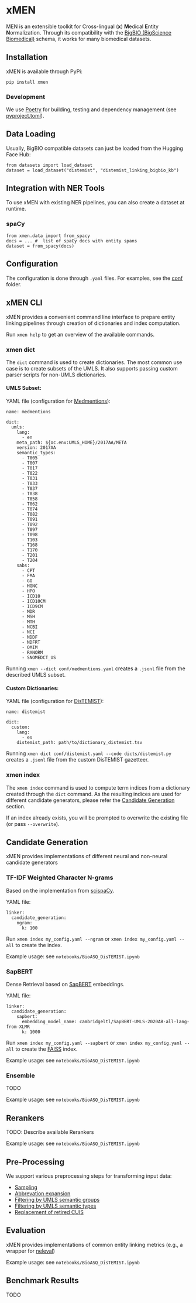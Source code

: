 # xMEN

MEN is an extensible toolkit for Cross-lingual (**x**) **M**edical **E**ntity **N**ormalization.
Through its compatibility with the [BigBIO (BigScience Biomedical)](https://github.com/bigscience-workshop/biomedical) schema, it works for many biomedical datasets.

## Installation

xMEN is available through PyPi:

`pip install xmen`

### Development

We use [Poetry](https://python-poetry.org/) for building, testing and dependency management (see [pyproject.toml](pyproject.toml)).

## Data Loading

Usually, BigBIO compatible datasets can just be loaded from the Hugging Face Hub:

```
from datasets import load_dataset
dataset = load_dataset("distemist", "distemist_linking_bigbio_kb")
```

## Integration with NER Tools

To use xMEN with existing NER pipelines, you can also create a dataset at runtime.

### spaCy

```
from xmen.data import from_spacy
docs = ... #  list of spaCy docs with entity spans
dataset = from_spacy(docs)
```

## Configuration

The configuration is done through `.yaml` files. For examples, see the [conf](/conf) folder.

## xMEN CLI

xMEN provides a convenient command line interface to prepare entity linking pipelines through creation of dictionaries and index computation.

Run `xmen help` to get an overview of the available commands.

### xmen dict

The `dict` command is used to create dictionaries. The most common use case is to create subsets of the UMLS.
It also supports passing custom parser scripts for non-UMLS dictionaries.

#### UMLS Subset:

YAML file (configuration for [Medmentions](https://github.com/chanzuckerberg/MedMentions)):

```
name: medmentions

dict:
  umls:
    lang: 
      - en
    meta_path: ${oc.env:UMLS_HOME}/2017AA/META
    version: 2017AA
    semantic_types:
      - T005
      - T007
      - T017
      - T022
      - T031
      - T033
      - T037
      - T038
      - T058
      - T062
      - T074
      - T082
      - T091
      - T092
      - T097
      - T098
      - T103
      - T168
      - T170
      - T201
      - T204
    sabs:
      - CPT
      - FMA
      - GO
      - HGNC
      - HPO
      - ICD10
      - ICD10CM
      - ICD9CM
      - MDR
      - MSH
      - MTH
      - NCBI
      - NCI
      - NDDF
      - NDFRT
      - OMIM
      - RXNORM
      - SNOMEDCT_US
```

Running `xmen --dict conf/medmentions.yaml` creates a `.jsonl` file from the described UMLS subset.

#### Custom Dictionaries:

YAML file (configuration for [DisTEMIST](https://temu.bsc.es/distemist/)):

```
name: distemist

dict:
  custom:
    lang: 
      - es
    distemist_path: path/to/dictionary_distemist.tsv
```

Running `xmen dict conf/distemist.yaml --code dicts/distemist.py` creates a `.jsonl` file from the custom DisTEMIST gazetteer.

### xmen index

The `xmen index` command is used to compute term indices from a dictionary created through the `dict` command.
As the resulting indices are used for different candidate generators, please refer the [Candidate Generation](#candidate-generation) section.

If an index already exists, you will be prompted to overwrite the existing file (or pass `--overwrite`).

## Candidate Generation

xMEN provides implementations of different neural and non-neural candidate generators

### TF-IDF Weighted Character N-grams

Based on the implementation from [scispaCy](https://github.com/allenai/scispacy).

YAML file:

```
linker:
  candidate_generation:
    ngram:
      k: 100
```


Run `xmen index my_config.yaml --ngram` or `xmen index my_config.yaml --all` to create the index.

Example usage: see `notebooks/BioASQ_DisTEMIST.ipynb`

### SapBERT

Dense Retrieval based on [SapBERT](https://github.com/cambridgeltl/sapbert) embeddings.

YAML file:

```
linker:
  candidate_generation:
    sapbert:
      embedding_model_name: cambridgeltl/SapBERT-UMLS-2020AB-all-lang-from-XLMR
      k: 1000
```

Run `xmen index my_config.yaml --sapbert` or `xmen index my_config.yaml --all` to create the [FAISS](https://github.com/facebookresearch/faiss) index.

Example usage: see `notebooks/BioASQ_DisTEMIST.ipynb`

### Ensemble

TODO

Example usage: see `notebooks/BioASQ_DisTEMIST.ipynb`

## Rerankers

TODO: Describe available Rerankers

Example usage: see `notebooks/BioASQ_DisTEMIST.ipynb`


## Pre-Processing

We support various preprocessing steps for transforming input data:

- [Sampling](xmen/preprocessing/sampling.py)
- [Abbrevation expansion](xmen/preprocessing/abbrevations.py)
- [Filtering by UMLS semantic groups](xmen/preprocessing/semantic_groups.py)
- [Filtering by UMLS semantic types](xmen/preprocessing/semantic_types.py)
- [Replacement of retired CUIS](xmen/preprocessing/retired_cuis.py)


## Evaluation

xMEN provides implementations of common entity linking metrics (e.g., a wrapper for [neleval](https://github.com/wikilinks/neleval))

Example usage: see `notebooks/BioASQ_DisTEMIST.ipynb`

## Benchmark Results

TODO